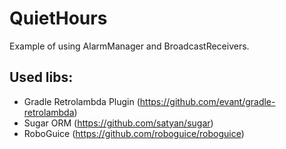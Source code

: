 # QuietHours

Example of using AlarmManager and BroadcastReceivers.

## Used libs:

- Gradle Retrolambda Plugin (https://github.com/evant/gradle-retrolambda)
- Sugar ORM (https://github.com/satyan/sugar)
- RoboGuice (https://github.com/roboguice/roboguice)
